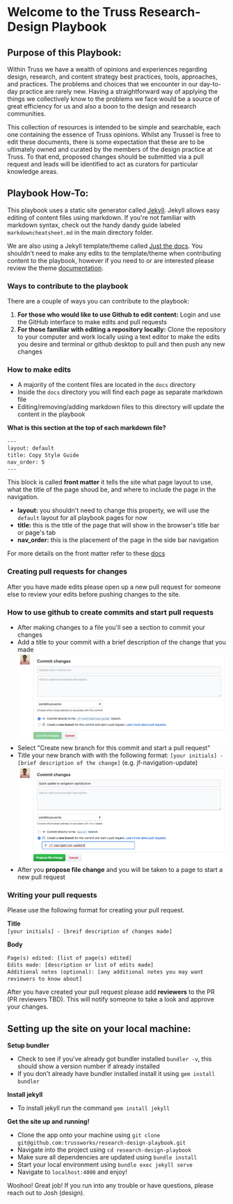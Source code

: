 # Welcome to the Truss Research-Design Playbook

## Purpose of this Playbook:

Within Truss we have a wealth of opinions and experiences regarding design, research, and content strategy best practices, tools, approaches, and practices. The problems and choices that we encounter in our day-to-day practice are rarely new. Having a straightforward way of applying the things we collectively know to the problems we face would be a source of great efficiency for us and also a boon to the design and research communities.

This collection of resources is intended to be simple and searchable, each one containing the essence of Truss opinions. Whilst any Trussel is free to edit these documents, there is some expectation that these are to be ultimately owned and curated by the members of the design practice at Truss. To that end, proposed changes should be submitted via a pull request and leads will be identified to act as curators for particular knowledge areas.

## Playbook How-To:

This playbook uses a static site generator called [Jekyll](https://jekyllrb.com/). Jekyll allows easy editing of content files using markdown. If you're not familiar with markdown syntax, check out the handy dandy guide labeled `markdowncheatsheet.md` in the main directory folder.

We are also using a Jekyll template/theme called [Just the docs](https://pmarsceill.github.io/just-the-docs/). You shouldn't need to make any edits to the template/theme when contributing content to the playbook, however if you need to or are interested please review the theme [documentation](https://pmarsceill.github.io/just-the-docs/).

### Ways to contribute to the playbook

There are a couple of ways you can contribute to the playbook:
1. **For those who would like to use Github to edit content:** Login and use the GitHub interface to make edits and pull requests
2. **For those familiar with editing a repository locally:** Clone the repository to your computer and work locally using a text editor to make the edits you desire and terminal or github desktop to pull and then push any new changes

### How to make edits

- A majority of the content files are located in the `docs` directory
- Inside the `docs` directory you will find each page as separate markdown file
- Editing/removing/adding markdown files to this directory will update the content in the playbook

**What is this section at the top of each markdown file?**

```
---
layout: default
title: Copy Style Guide
nav_order: 5
---
```

This block is called **front matter** it tells the site what page layout to use, what the title of the page shoud be, and where to include the page in the navigation.

- **layout:** you shouldn't need to change this property, we will use the `default` layout for all playbook pages for now
- **title:** this is the title of the page that will show in the browser's title bar or page's tab
- **nav_order:** this is the placement of the page in the side bar navigation

For more details on the front matter refer to these [docs](https://pmarsceill.github.io/just-the-docs/docs/navigation-structure/#pages-with-children)

### Creating pull requests for changes

After you have made edits please open up a new pull request for someone else to review your edits before pushing changes to the site. 

### How to use github to create commits and start pull requests
- After making changes to a file you'll see a section to commit your changes
- Add a title to your commit with a brief description of the change that you made
![](https://github.com/trussworks/research-design-playbook/blob/jf-contribution-guide/contribution-guidelines/github-commit-empty.png)
- Select "Create new branch for this commit and start a pull request"
- Title your new branch with with the following format: `[your initials] - [brief description of the change]` (e.g. jf-navigation-update)
![](https://github.com/trussworks/research-design-playbook/blob/jf-contribution-guide/contribution-guidelines/github-commit-with-details.png)
- After you **propose file change** and you will be taken to a page to start a new pull request

### Writing your pull requests

Please use the following format for creating your pull request.

**Title**  
`[your initials] - [breif description of changes made]`

**Body**
```
Page(s) edited: [list of page(s) edited]
Edits made: [description or list of edits made]
Additional notes (optional): [any additional notes you may want reviewers to know about]
```

After you have created your pull request please add **reviewers** to the PR (PR reviewers TBD). This will notify someone to take a look and approve your changes.

## Setting up the site on your local machine:

**Setup bundler**
- Check to see if you've already got bundler installed `bundler -v`, this should show a version number if already installed
- If you don't already have bundler installed install it using `gem install bundler`

**Install jekyll**
- To install jekyll run the command `gem install jekyll`

**Get the site up and running!**
- Clone the app onto your machine using `git clone git@github.com:trussworks/research-design-playbook.git`
- Navigate into the project using `cd research-design-playbook`
- Make sure all dependencies are updated using `bundle install`
- Start your local environment using `bundle exec jekyll serve`
- Navigate to `localhost:4000` and enjoy!

Woohoo! Great job! If you run into any trouble or have questions, please reach out to Josh (design).